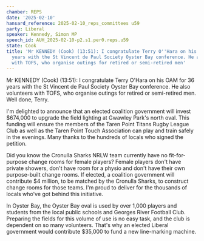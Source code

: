 ```yaml
---
chamber: REPS
date: '2025-02-10'
hansard_reference: 2025-02-10_reps_committees u59
party: Liberal
speaker: Kennedy, Simon MP
speech_id: AUH_2025-02-10-p2.s1.per0.reps.u59
state: Cook
title: 'Mr KENNEDY (Cook) (13:51): I congratulate Terry O''Hara on his OAM for 36
  years with the St Vincent de Paul Society Oyster Bay conference. He also volunteers
  with TOFS, who organise outings for retired or semi-retired men'
---
```


Mr KENNEDY (Cook) (13:51): I congratulate Terry O'Hara on his OAM for 36 years with the St Vincent de Paul Society Oyster Bay conference. He also volunteers with TOFS, who organise outings for retired or semi-retired men. Well done, Terry.

I'm delighted to announce that an elected coalition government will invest $674,000 to upgrade the field lighting at Gwawley Park's north oval. This funding will ensure the members of the Taren Point Titans Rugby League Club as well as the Taren Point Touch Association can play and train safely in the evenings. Many thanks to the hundreds of locals who signed the petition.

Did you know the Cronulla Sharks NRLW team currently have no fit-for-purpose change rooms for female players? Female players don't have private showers, don't have room for a physio and don't have their own purpose-built change rooms. If elected, a coalition government will contribute $4 million, to be matched by the Cronulla Sharks, to construct change rooms for those teams. I'm proud to deliver for the thousands of locals who've got behind this initiative.

In Oyster Bay, the Oyster Bay oval is used by over 1,000 players and students from the local public schools and Georges River Football Club. Preparing the fields for this volume of use is no easy task, and the club is dependent on so many volunteers. That's why an elected Liberal government would contribute $35,000 to fund a new line-marking machine.